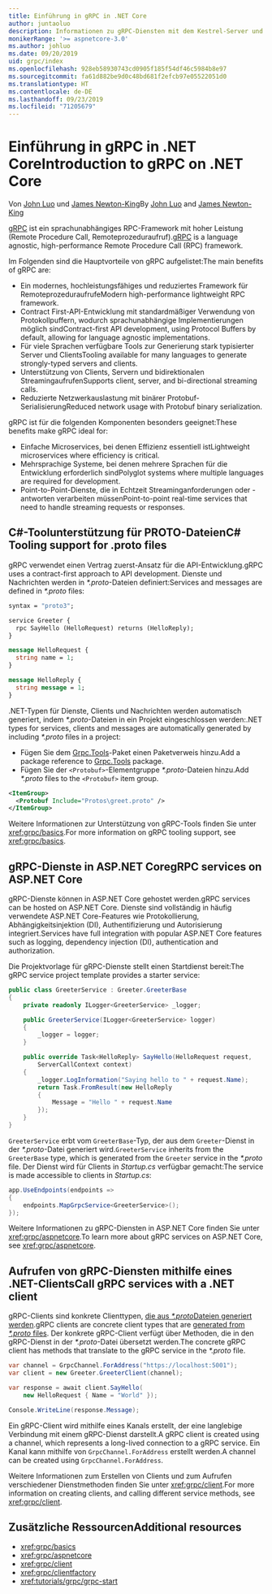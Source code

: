 ```yaml
---
title: Einführung in gRPC in .NET Core
author: juntaoluo
description: Informationen zu gRPC-Diensten mit dem Kestrel-Server und dem ASP.NET Core-Stapel
monikerRange: '>= aspnetcore-3.0'
ms.author: johluo
ms.date: 09/20/2019
uid: grpc/index
ms.openlocfilehash: 928eb58930743cd0905f185f54df46c5984b8e97
ms.sourcegitcommit: fa61d882be9d0c48bd681f2efcb97e05522051d0
ms.translationtype: HT
ms.contentlocale: de-DE
ms.lasthandoff: 09/23/2019
ms.locfileid: "71205679"
---
```

# <a name="introduction-to-grpc-on-net-core"></a><span data-ttu-id="f1b53-103">Einführung in gRPC in .NET Core</span><span class="sxs-lookup"><span data-stu-id="f1b53-103">Introduction to gRPC on .NET Core</span></span>

<span data-ttu-id="f1b53-104">Von [John Luo](https://github.com/juntaoluo) und [James Newton-King](https://twitter.com/jamesnk)</span><span class="sxs-lookup"><span data-stu-id="f1b53-104">By [John Luo](https://github.com/juntaoluo) and [James Newton-King](https://twitter.com/jamesnk)</span></span>

<span data-ttu-id="f1b53-105">[gRPC](https://grpc.io/docs/guides/) ist ein sprachunabhängiges RPC-Framework mit hoher Leistung (Remote Procedure Call, Remoteprozeduraufruf).</span><span class="sxs-lookup"><span data-stu-id="f1b53-105">[gRPC](https://grpc.io/docs/guides/) is a language agnostic, high-performance Remote Procedure Call (RPC) framework.</span></span>

<span data-ttu-id="f1b53-106">Im Folgenden sind die Hauptvorteile von gRPC aufgelistet:</span><span class="sxs-lookup"><span data-stu-id="f1b53-106">The main benefits of gRPC are:</span></span>
* <span data-ttu-id="f1b53-107">Ein modernes, hochleistungsfähiges und reduziertes Framework für Remoteprozeduraufrufe</span><span class="sxs-lookup"><span data-stu-id="f1b53-107">Modern high-performance lightweight RPC framework.</span></span>
* <span data-ttu-id="f1b53-108">Contract First-API-Entwicklung mit standardmäßiger Verwendung von Protokollpuffern, wodurch sprachunabhängige Implementierungen möglich sind</span><span class="sxs-lookup"><span data-stu-id="f1b53-108">Contract-first API development, using Protocol Buffers by default, allowing for language agnostic implementations.</span></span>
* <span data-ttu-id="f1b53-109">Für viele Sprachen verfügbare Tools zur Generierung stark typisierter Server und Clients</span><span class="sxs-lookup"><span data-stu-id="f1b53-109">Tooling available for many languages to generate strongly-typed servers and clients.</span></span>
* <span data-ttu-id="f1b53-110">Unterstützung von Clients, Servern und bidirektionalen Streamingaufrufen</span><span class="sxs-lookup"><span data-stu-id="f1b53-110">Supports client, server, and bi-directional streaming calls.</span></span>
* <span data-ttu-id="f1b53-111">Reduzierte Netzwerkauslastung mit binärer Protobuf-Serialisierung</span><span class="sxs-lookup"><span data-stu-id="f1b53-111">Reduced network usage with Protobuf binary serialization.</span></span>

<span data-ttu-id="f1b53-112">gRPC ist für die folgenden Komponenten besonders geeignet:</span><span class="sxs-lookup"><span data-stu-id="f1b53-112">These benefits make gRPC ideal for:</span></span>
* <span data-ttu-id="f1b53-113">Einfache Microservices, bei denen Effizienz essentiell ist</span><span class="sxs-lookup"><span data-stu-id="f1b53-113">Lightweight microservices where efficiency is critical.</span></span>
* <span data-ttu-id="f1b53-114">Mehrsprachige Systeme, bei denen mehrere Sprachen für die Entwicklung erforderlich sind</span><span class="sxs-lookup"><span data-stu-id="f1b53-114">Polyglot systems where multiple languages are required for development.</span></span>
* <span data-ttu-id="f1b53-115">Point-to-Point-Dienste, die in Echtzeit Streaminganforderungen oder -antworten verarbeiten müssen</span><span class="sxs-lookup"><span data-stu-id="f1b53-115">Point-to-point real-time services that need to handle streaming requests or responses.</span></span>

## <a name="c-tooling-support-for-proto-files"></a><span data-ttu-id="f1b53-116">C#-Toolunterstützung für PROTO-Dateien</span><span class="sxs-lookup"><span data-stu-id="f1b53-116">C# Tooling support for .proto files</span></span>

<span data-ttu-id="f1b53-117">gRPC verwendet einen Vertrag zuerst-Ansatz für die API-Entwicklung.</span><span class="sxs-lookup"><span data-stu-id="f1b53-117">gRPC uses a contract-first approach to API development.</span></span> <span data-ttu-id="f1b53-118">Dienste und Nachrichten werden in *\*.proto*-Dateien definiert:</span><span class="sxs-lookup"><span data-stu-id="f1b53-118">Services and messages are defined in *\*.proto* files:</span></span>

```protobuf
syntax = "proto3";

service Greeter {
  rpc SayHello (HelloRequest) returns (HelloReply);
}

message HelloRequest {
  string name = 1;
}

message HelloReply {
  string message = 1;
}
```

<span data-ttu-id="f1b53-119">.NET-Typen für Dienste, Clients und Nachrichten werden automatisch generiert, indem *\*.proto*-Dateien in ein Projekt eingeschlossen werden:</span><span class="sxs-lookup"><span data-stu-id="f1b53-119">.NET types for services, clients and messages are automatically generated by including *\*.proto* files in a project:</span></span>

* <span data-ttu-id="f1b53-120">Fügen Sie dem [Grpc.Tools](https://www.nuget.org/packages/Grpc.Tools/)-Paket einen Paketverweis hinzu.</span><span class="sxs-lookup"><span data-stu-id="f1b53-120">Add a package reference to [Grpc.Tools](https://www.nuget.org/packages/Grpc.Tools/) package.</span></span>
* <span data-ttu-id="f1b53-121">Fügen Sie der `<Protobuf>`-Elementgruppe *\*.proto*-Dateien hinzu.</span><span class="sxs-lookup"><span data-stu-id="f1b53-121">Add *\*.proto* files to the `<Protobuf>` item group.</span></span>

```xml
<ItemGroup>
  <Protobuf Include="Protos\greet.proto" />
</ItemGroup>
```

<span data-ttu-id="f1b53-122">Weitere Informationen zur Unterstützung von gRPC-Tools finden Sie unter <xref:grpc/basics>.</span><span class="sxs-lookup"><span data-stu-id="f1b53-122">For more information on gRPC tooling support, see <xref:grpc/basics>.</span></span>

## <a name="grpc-services-on-aspnet-core"></a><span data-ttu-id="f1b53-123">gRPC-Dienste in ASP.NET Core</span><span class="sxs-lookup"><span data-stu-id="f1b53-123">gRPC services on ASP.NET Core</span></span>

<span data-ttu-id="f1b53-124">gRPC-Dienste können in ASP.NET Core gehostet werden.</span><span class="sxs-lookup"><span data-stu-id="f1b53-124">gRPC services can be hosted on ASP.NET Core.</span></span> <span data-ttu-id="f1b53-125">Dienste sind vollständig in häufig verwendete ASP.NET Core-Features wie Protokollierung, Abhängigkeitsinjektion (DI), Authentifizierung und Autorisierung integriert.</span><span class="sxs-lookup"><span data-stu-id="f1b53-125">Services have full integration with popular ASP.NET Core features such as logging, dependency injection (DI), authentication and authorization.</span></span>

<span data-ttu-id="f1b53-126">Die Projektvorlage für gRPC-Dienste stellt einen Startdienst bereit:</span><span class="sxs-lookup"><span data-stu-id="f1b53-126">The gRPC service project template provides a starter service:</span></span>

```csharp
public class GreeterService : Greeter.GreeterBase
{
    private readonly ILogger<GreeterService> _logger;

    public GreeterService(ILogger<GreeterService> logger)
    {
        _logger = logger;
    }

    public override Task<HelloReply> SayHello(HelloRequest request,
        ServerCallContext context)
    {
        _logger.LogInformation("Saying hello to " + request.Name);
        return Task.FromResult(new HelloReply 
        {
            Message = "Hello " + request.Name
        });
    }
}
```

<span data-ttu-id="f1b53-127">`GreeterService` erbt vom `GreeterBase`-Typ, der aus dem `Greeter`-Dienst in der *\*.proto*-Datei generiert wird.</span><span class="sxs-lookup"><span data-stu-id="f1b53-127">`GreeterService` inherits from the `GreeterBase` type, which is generated from the `Greeter` service in the *\*.proto* file.</span></span> <span data-ttu-id="f1b53-128">Der Dienst wird für Clients in *Startup.cs* verfügbar gemacht:</span><span class="sxs-lookup"><span data-stu-id="f1b53-128">The service is made accessible to clients in *Startup.cs*:</span></span>

```csharp
app.UseEndpoints(endpoints =>
{
    endpoints.MapGrpcService<GreeterService>();
});
```

<span data-ttu-id="f1b53-129">Weitere Informationen zu gRPC-Diensten in ASP.NET Core finden Sie unter <xref:grpc/aspnetcore>.</span><span class="sxs-lookup"><span data-stu-id="f1b53-129">To learn more about gRPC services on ASP.NET Core, see <xref:grpc/aspnetcore>.</span></span>

## <a name="call-grpc-services-with-a-net-client"></a><span data-ttu-id="f1b53-130">Aufrufen von gRPC-Diensten mithilfe eines .NET-Clients</span><span class="sxs-lookup"><span data-stu-id="f1b53-130">Call gRPC services with a .NET client</span></span>

<span data-ttu-id="f1b53-131">gRPC-Clients sind konkrete Clienttypen, [die aus *\*.proto*Dateien generiert werden](xref:grpc/basics#generated-c-assets).</span><span class="sxs-lookup"><span data-stu-id="f1b53-131">gRPC clients are concrete client types that are [generated from *\*.proto* files](xref:grpc/basics#generated-c-assets).</span></span> <span data-ttu-id="f1b53-132">Der konkrete gRPC-Client verfügt über Methoden, die in den gRPC-Dienst in der *\*.proto*-Datei übersetzt werden.</span><span class="sxs-lookup"><span data-stu-id="f1b53-132">The concrete gRPC client has methods that translate to the gRPC service in the *\*.proto* file.</span></span>

```csharp
var channel = GrpcChannel.ForAddress("https://localhost:5001");
var client = new Greeter.GreeterClient(channel);

var response = await client.SayHello(
    new HelloRequest { Name = "World" });

Console.WriteLine(response.Message);
```

<span data-ttu-id="f1b53-133">Ein gRPC-Client wird mithilfe eines Kanals erstellt, der eine langlebige Verbindung mit einem gRPC-Dienst darstellt.</span><span class="sxs-lookup"><span data-stu-id="f1b53-133">A gRPC client is created using a channel, which represents a long-lived connection to a gRPC service.</span></span> <span data-ttu-id="f1b53-134">Ein Kanal kann mithilfe von `GrpcChannel.ForAddress` erstellt werden.</span><span class="sxs-lookup"><span data-stu-id="f1b53-134">A channel can be created using `GrpcChannel.ForAddress`.</span></span>

<span data-ttu-id="f1b53-135">Weitere Informationen zum Erstellen von Clients und zum Aufrufen verschiedener Dienstmethoden finden Sie unter <xref:grpc/client>.</span><span class="sxs-lookup"><span data-stu-id="f1b53-135">For more information on creating clients, and calling different service methods, see <xref:grpc/client>.</span></span>

## <a name="additional-resources"></a><span data-ttu-id="f1b53-136">Zusätzliche Ressourcen</span><span class="sxs-lookup"><span data-stu-id="f1b53-136">Additional resources</span></span>

* <xref:grpc/basics>
* <xref:grpc/aspnetcore>
* <xref:grpc/client>
* <xref:grpc/clientfactory>
* <xref:tutorials/grpc/grpc-start>
